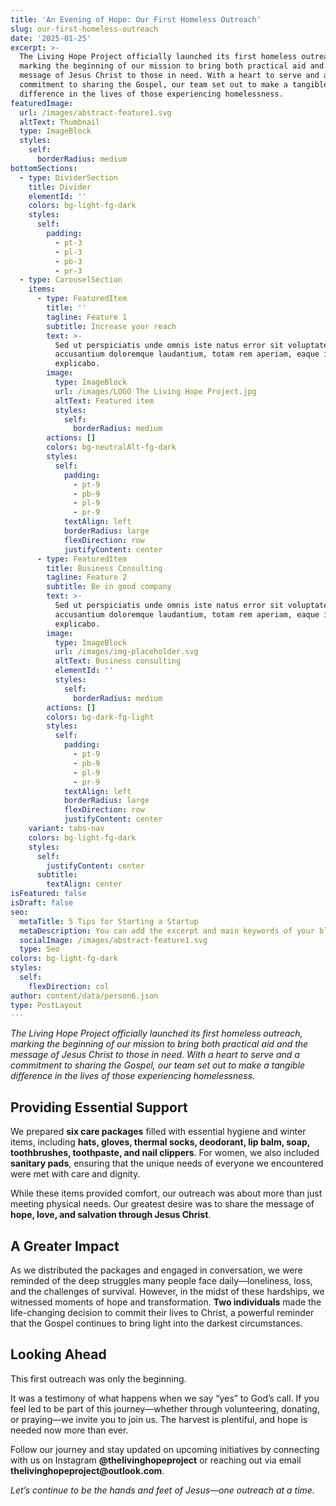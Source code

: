 ```yaml
---
title: 'An Evening of Hope: Our First Homeless Outreach'
slug: our-first-homeless-outreach
date: '2025-01-25'
excerpt: >-
  The Living Hope Project officially launched its first homeless outreach,
  marking the beginning of our mission to bring both practical aid and the
  message of Jesus Christ to those in need. With a heart to serve and a
  commitment to sharing the Gospel, our team set out to make a tangible
  difference in the lives of those experiencing homelessness.
featuredImage:
  url: /images/abstract-feature1.svg
  altText: Thumbnail
  type: ImageBlock
  styles:
    self:
      borderRadius: medium
bottomSections:
  - type: DividerSection
    title: Divider
    elementId: ''
    colors: bg-light-fg-dark
    styles:
      self:
        padding:
          - pt-3
          - pl-3
          - pb-3
          - pr-3
  - type: CarouselSection
    items:
      - type: FeaturedItem
        title: ''
        tagline: Feature 1
        subtitle: Increase your reach
        text: >-
          Sed ut perspiciatis unde omnis iste natus error sit voluptatem
          accusantium doloremque laudantium, totam rem aperiam, eaque ipsa quae.
          explicabo.
        image:
          type: ImageBlock
          url: /images/LOGO The Living Hope Project.jpg
          altText: Featured item
          styles:
            self:
              borderRadius: medium
        actions: []
        colors: bg-neutralAlt-fg-dark
        styles:
          self:
            padding:
              - pt-9
              - pb-9
              - pl-9
              - pr-9
            textAlign: left
            borderRadius: large
            flexDirection: row
            justifyContent: center
      - type: FeaturedItem
        title: Business Consulting
        tagline: Feature 2
        subtitle: Be in good company
        text: >-
          Sed ut perspiciatis unde omnis iste natus error sit voluptatem
          accusantium doloremque laudantium, totam rem aperiam, eaque ipsa quae.
          explicabo.
        image:
          type: ImageBlock
          url: /images/img-placeholder.svg
          altText: Business consulting
          elementId: ''
          styles:
            self:
              borderRadius: medium
        actions: []
        colors: bg-dark-fg-light
        styles:
          self:
            padding:
              - pt-9
              - pb-9
              - pl-9
              - pr-9
            textAlign: left
            borderRadius: large
            flexDirection: row
            justifyContent: center
    variant: tabs-nav
    colors: bg-light-fg-dark
    styles:
      self:
        justifyContent: center
      subtitle:
        textAlign: center
isFeatured: false
isDraft: false
seo:
  metaTitle: 5 Tips for Starting a Startup
  metaDescription: You can add the excerpt and main keywords of your blog post here.
  socialImage: /images/abstract-feature1.svg
  type: Seo
colors: bg-light-fg-dark
styles:
  self:
    flexDirection: col
author: content/data/person6.json
type: PostLayout
---
```

*The Living Hope Project officially launched its first homeless outreach, marking the beginning of our mission to bring both practical aid and the message of Jesus Christ to those in need. With a heart to serve and a commitment to sharing the Gospel, our team set out to make a tangible difference in the lives of those experiencing homelessness.*

## **Providing Essential Support**

We prepared **six care packages** filled with essential hygiene and winter items, including **hats, gloves, thermal socks, deodorant, lip balm, soap, toothbrushes, toothpaste, and nail clippers**. For women, we also included **sanitary pads**, ensuring that the unique needs of everyone we encountered were met with care and dignity.

While these items provided comfort, our outreach was about more than just meeting physical needs. Our greatest desire was to share the message of **hope, love, and salvation through Jesus Christ**.

## **A Greater Impact**

As we distributed the packages and engaged in conversation, we were reminded of the deep struggles many people face daily—loneliness, loss, and the challenges of survival. However, in the midst of these hardships, we witnessed moments of hope and transformation. **Two individuals** made the life-changing decision to commit their lives to Christ, a powerful reminder that the Gospel continues to bring light into the darkest circumstances.

## **Looking Ahead**

This first outreach was only the beginning.

It was a testimony of what happens when we say “yes” to God’s call. If you feel led to be part of this journey—whether through volunteering, donating, or praying—we invite you to join us. The harvest is plentiful, and hope is needed now more than ever.

Follow our journey and stay updated on upcoming initiatives by connecting with us on Instagram **@thelivinghopeproject** or reaching out via email **thelivinghopeproject\@outlook.com**.

*Let’s continue to be the hands and feet of Jesus—one outreach at a time.*
